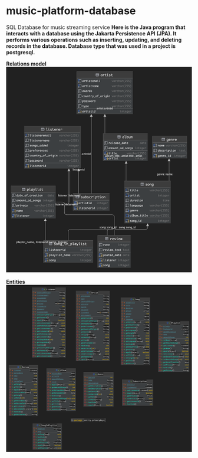 # music-platform-database
SQL Database for music streaming service
**Here is the Java program that interacts with a database using the Jakarta Persistence API (JPA). It performs various operations such as inserting, updating, and deleting records in the database. Database type that was used in a project is postgresql.** 

**Relations model**
![relations_model](uploads/relations_model.png)

**Entities**
![entities](uploads/entities.png)
